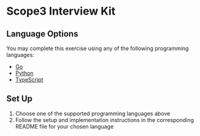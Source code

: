 # Scope3 Interview Kit

## Language Options

You may complete this exercise using any of the following programming languages:

- [Go](./go/README.md)
- [Python](./python/README.md)
- [TypeScript](./typescript/README.md)

## Set Up

1. Choose one of the supported programming languages above
2. Follow the setup and implementation instructions in the corresponding README file for your chosen language
